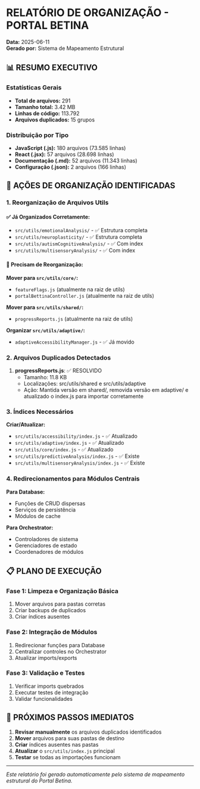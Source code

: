 # RELATÓRIO DE ORGANIZAÇÃO - PORTAL BETINA

**Data:** 2025-06-11  
**Gerado por:** Sistema de Mapeamento Estrutural

## 📊 RESUMO EXECUTIVO

### Estatísticas Gerais

- **Total de arquivos:** 291
- **Tamanho total:** 3.42 MB
- **Linhas de código:** 113.792
- **Arquivos duplicados:** 15 grupos

### Distribuição por Tipo

- **JavaScript (.js):** 180 arquivos (73.585 linhas)
- **React (.jsx):** 57 arquivos (28.698 linhas)
- **Documentação (.md):** 52 arquivos (11.343 linhas)
- **Configuração (.json):** 2 arquivos (166 linhas)

## 🎯 AÇÕES DE ORGANIZAÇÃO IDENTIFICADAS

### 1. Reorganização de Arquivos Utils

#### ✅ Já Organizados Corretamente:

- `src/utils/emotionalAnalysis/` - ✅ Estrutura completa
- `src/utils/neuroplasticity/` - ✅ Estrutura completa
- `src/utils/autismCognitiveAnalysis/` - ✅ Com index
- `src/utils/multisensoryAnalysis/` - ✅ Com index

#### 🔧 Precisam de Reorganização:

**Mover para `src/utils/core/`:**

- `featureFlags.js` (atualmente na raiz de utils)
- `portalBettinaController.js` (atualmente na raiz de utils)

**Mover para `src/utils/shared/`:**

- `progressReports.js` (atualmente na raiz de utils)

**Organizar `src/utils/adaptive/`:**

- `adaptiveAccessibilityManager.js` - ✅ Já movido

### 2. Arquivos Duplicados Detectados

1. **progressReports.js**: ✅ RESOLVIDO
   - Tamanho: 11.8 KB
   - Localizações: src/utils/shared e src/utils/adaptive
   - Ação: Mantida versão em shared/, removida versão em adaptive/ e atualizado o index.js para importar corretamente

### 3. Índices Necessários

**Criar/Atualizar:**

- `src/utils/accessibility/index.js` - ✅ Atualizado
- `src/utils/adaptive/index.js` - ✅ Atualizado
- `src/utils/core/index.js` - ✅ Atualizado
- `src/utils/predictiveAnalysis/index.js` - ✅ Existe
- `src/utils/multisensoryAnalysis/index.js` - ✅ Existe

### 4. Redirecionamentos para Módulos Centrais

**Para Database:**

- Funções de CRUD dispersas
- Serviços de persistência
- Módulos de cache

**Para Orchestrator:**

- Controladores de sistema
- Gerenciadores de estado
- Coordenadores de módulos

## 📋 PLANO DE EXECUÇÃO

### Fase 1: Limpeza e Organização Básica

1. Mover arquivos para pastas corretas
2. Criar backups de duplicados
3. Criar índices ausentes

### Fase 2: Integração de Módulos

1. Redirecionar funções para Database
2. Centralizar controles no Orchestrator
3. Atualizar imports/exports

### Fase 3: Validação e Testes

1. Verificar imports quebrados
2. Executar testes de integração
3. Validar funcionalidades

## 🚨 PRÓXIMOS PASSOS IMEDIATOS

1. **Revisar manualmente** os arquivos duplicados identificados
2. **Mover** arquivos para suas pastas de destino
3. **Criar** índices ausentes nas pastas
4. **Atualizar** o `src/utils/index.js` principal
5. **Testar** se todas as importações funcionam

---

_Este relatório foi gerado automaticamente pelo sistema de mapeamento estrutural do Portal Betina._
